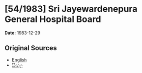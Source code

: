 # [54/1983] Sri Jayewardenepura General Hospital Board

**Date:** 1983-12-29

## Original Sources

- [English](https://documents.gov.lk/view/acts/1983/12/54-1983_E.pdf)
- [සිංහල](https://documents.gov.lk/view/acts/1983/12/54-1983_S.pdf)
